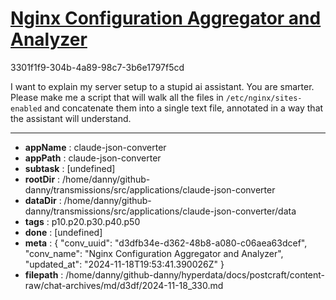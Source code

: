 # [Nginx Configuration Aggregator and Analyzer](https://claude.ai/chat/d3dfb34e-d362-48b8-a080-c06aea63dcef)

3301f1f9-304b-4a89-98c7-3b6e1797f5cd

I want to explain my server setup to a stupid ai assistant. You are smarter. Please make me a script that will walk all the files in `/etc/nginx/sites-enabled` and concatenate them into a single text file, annotated in a way that the assistant will understand.

---

* **appName** : claude-json-converter
* **appPath** : claude-json-converter
* **subtask** : [undefined]
* **rootDir** : /home/danny/github-danny/transmissions/src/applications/claude-json-converter
* **dataDir** : /home/danny/github-danny/transmissions/src/applications/claude-json-converter/data
* **tags** : p10.p20.p30.p40.p50
* **done** : [undefined]
* **meta** : {
  "conv_uuid": "d3dfb34e-d362-48b8-a080-c06aea63dcef",
  "conv_name": "Nginx Configuration Aggregator and Analyzer",
  "updated_at": "2024-11-18T19:53:41.390026Z"
}
* **filepath** : /home/danny/github-danny/hyperdata/docs/postcraft/content-raw/chat-archives/md/d3df/2024-11-18_330.md